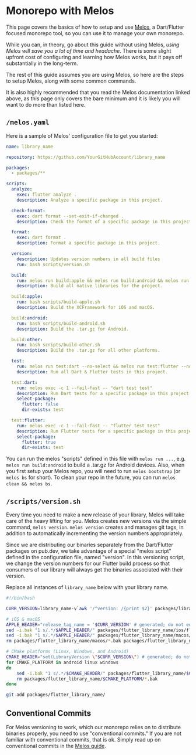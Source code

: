 # Monorepo with Melos

This page covers the basics of how to setup and use [Melos](https://melos.invertase.dev),
a Dart/Flutter focused monorepo tool, so you can use it to manage your own monorepo.

While you can, in theory, go about this guide without using Melos,
_using Melos will save you a lot of time and headache_.
There is some slight upfront cost of configuring and learning how Melos works,
but it pays off substantially in the long-term.

The rest of this guide assumes you are using Melos, so here are the steps to setup Melos,
along with some common commands.

It is also highly recommended that you read the Melos documentation linked above, as this
page only covers the bare minimum and it is likely you will want to do more than listed here.

## `/melos.yaml`

Here is a sample of Melos' configuration file to get you started:

```yaml
name: library_name

repository: https://github.com/YourGitHubAccount/library_name

packages:
  - packages/**

scripts:
  analyze:
    exec: flutter analyze .
    description: Analyze a specific package in this project.

  check-format:
    exec: dart format --set-exit-if-changed .
    description: Check the format of a specific package in this project.

  format:
    exec: dart format .
    description: Format a specific package in this project.

  version:
    description: Updates version numbers in all build files
    run: bash scripts/version.sh

  build:
    run: melos run build:apple && melos run build:android && melos run build:other
    description: Build all native libraries for the project.

  build:apple:
    run: bash scripts/build-apple.sh
    description: Build the XCFramework for iOS and macOS.

  build:android:
    run: bash scripts/build-android.sh
    description: Build the .tar.gz for Android.

  build:other:
    run: bash scripts/build-other.sh
    description: Build the .tar.gz for all other platforms.

  test:
    run: melos run test:dart --no-select && melos run test:flutter --no-select
    description: Run all Dart & Flutter tests in this project.

  test:dart:
    run: melos exec -c 1 --fail-fast -- "dart test test"
    description: Run Dart tests for a specific package in this project.
    select-package:
      flutter: false
      dir-exists: test

  test:flutter:
    run: melos exec -c 1 --fail-fast -- "flutter test test"
    description: Run Flutter tests for a specific package in this project.
    select-package:
      flutter: true
      dir-exists: test
```

You can run the melos "scripts" defined in this file with `melos run ...`,
e.g. `melos run build:android` to build a .tar.gz for Android devices.
Also, when you first setup your Melos repo, you will need to run `melos bootstrap` (or `melos bs` for short).
To clean your repo in the future, you can run `melos clean && melos bs`.

## `/scripts/version.sh`

Every time you need to make a new release of your library, Melos will take care of the heavy lifting for you.
Melos creates new versions via the simple command, `melos version`.
`melos version` creates and manages git tags, in addition to automatically incrementing the version numbers appropriately.

Since we are distributing our binaries separately from the Dart/Flutter packages on pub.dev, we take advantage of
a special "melos script" defined in the configuration file, named "version".
In this versioning script, we change the version numbers for our Flutter build process so that consumers of our library
will always get the binaries associated with their version.

Replace all instances of `library_name` below with your library name.

```bash
#!/bin/bash

CURR_VERSION=library_name-v`awk '/^version: /{print $2}' packages/library_name/pubspec.yaml`

# iOS & macOS
APPLE_HEADER="release_tag_name = '$CURR_VERSION' # generated; do not edit"
sed -i.bak "1 s/.*/$APPLE_HEADER/" packages/flutter_library_name/ios/flutter_library_name.podspec
sed -i.bak "1 s/.*/$APPLE_HEADER/" packages/flutter_library_name/macos/flutter_library_name.podspec
rm packages/flutter_library_name/macos/*.bak packages/flutter_library_name/ios/*.bak

# CMake platforms (Linux, Windows, and Android)
CMAKE_HEADER="set(LibraryVersion \"$CURR_VERSION\") # generated; do not edit"
for CMAKE_PLATFORM in android linux windows
do
    sed -i.bak "1 s/.*/$CMAKE_HEADER/" packages/flutter_library_name/$CMAKE_PLATFORM/CMakeLists.txt
    rm packages/flutter_library_name/$CMAKE_PLATFORM/*.bak
done

git add packages/flutter_library_name/
```

## Conventional Commits

For Melos versioning to work, which our monorepo relies on to distribute binaries properly,
you need to use "conventional commits."
If you are not familiar with conventional commits, that is ok.
Simply read up on conventional commits in the [Melos guide](https://melos.invertase.dev/guides/automated-releases#versioning).
